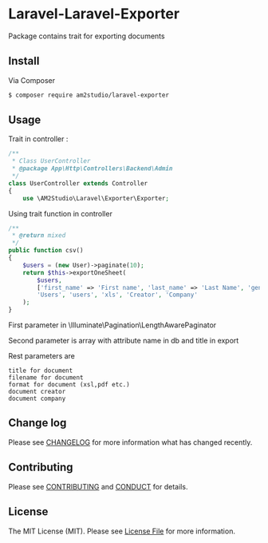 # Laravel-Laravel-Exporter

Package contains trait for exporting documents

## Install

Via Composer

``` bash
$ composer require am2studio/laravel-exporter
```

## Usage


Trait in controller :
```php
/**
 * Class UserController
 * @package App\Http\Controllers\Backend\Admin
 */
class UserController extends Controller
{
    use \AM2Studio\Laravel\Exporter\Exporter;
```

Using trait function in controller

```php
/**
 * @return mixed
 */
public function csv()
{
    $users = (new User)->paginate(10);
    return $this->exportOneSheet(
        $users,
        ['first_name' => 'First name', 'last_name' => 'Last Name', 'gender' => 'Gender'],
        'Users', 'users', 'xls', 'Creator', 'Company'
    );
}
```

First parameter in  \Illuminate\Pagination\LengthAwarePaginator

Second parameter is array with attribute name in db and title in export

Rest parameters are

    title for document
    filename for document
    format for document (xsl,pdf etc.)
    document creator
    document company
    

## Change log

Please see [CHANGELOG](CHANGELOG.md) for more information what has changed recently.

## Contributing

Please see [CONTRIBUTING](CONTRIBUTING.md) and [CONDUCT](CONDUCT.md) for details.

## License

The MIT License (MIT). Please see [License File](LICENSE.md) for more information.
